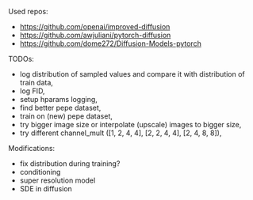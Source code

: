 Used repos:
 - https://github.com/openai/improved-diffusion
 - https://github.com/awjuliani/pytorch-diffusion
 - https://github.com/dome272/Diffusion-Models-pytorch

TODOs:
 - log distribution of sampled values and compare it with distribution of train data,
 - log FID,
 - setup hparams logging,
 - find better pepe dataset,
 - train on (new) pepe dataset,
 - try bigger image size or interpolate (upscale) images to bigger size,
 - try different channel_mult ([1, 2, 4, 4], [2, 2, 4, 4], [2, 4, 8, 8]),

Modifications:
 - fix distribution during training?
 - conditioning
 - super resolution model
 - SDE in diffusion